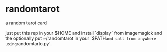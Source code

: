 # randomtarot
a random tarot card

just put this rep in your $HOME and install `display` from imagemagick and the optionally put ~/randomtarot in your `$PATH` and call from anywhere using `randomtarto.py`.
